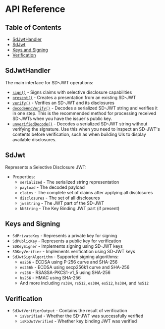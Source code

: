 # API Reference

## Table of Contents

- [SdJwtHandler](#sdjwthandler)
- [SdJwt](#sdjwt)
- [Keys and Signing](#keys-and-signing)
- [Verification](#verification)

## SdJwtHandler

The main interface for SD-JWT operations:

- [`sign()`](https://pub.dev/documentation/sdjwt/latest/sdjwt/SdJwtHandler/sign.html) - Signs claims with selective disclosure capabilities
- [`present()`](https://pub.dev/documentation/sdjwt/latest/sdjwt/SdJwtHandler/present.html) - Creates a presentation from an existing SD-JWT
- [`verify()`](https://pub.dev/documentation/sdjwt/latest/sdjwt/SdJwtHandler/verify.html) - Verifies an SD-JWT and its disclosures
- [`decodeAndVerify()`](https://pub.dev/documentation/sdjwt/latest/sdjwt/SdJwtHandler/decodeAndVerify.html) - Decodes a serialized SD-JWT string and verifies it in one step. This is the recommended method for processing received SD-JWTs when you have the issuer's public key.
- [`unverifiedDecode()`](https://pub.dev/documentation/sdjwt/latest/sdjwt/SdJwtHandler/unverifiedDecode.html) - Decodes a serialized SD-JWT string without verifying the signature. Use this when you need to inspect an SD-JWT's contents before verification, such as when building UIs to display available disclosures.

## SdJwt

Represents a Selective Disclosure JWT:

- Properties:
  - `serialized` - The serialized string representation
  - `payload` - The decoded payload
  - `claims` - The complete set of claims after applying all disclosures
  - `disclosures` - The set of all disclosures
  - `jwsString` - The JWT part of the SD-JWT
  - `kbString` - The Key Binding JWT part (if present)

## Keys and Signing

- `SdPrivateKey` - Represents a private key for signing
- `SdPublicKey` - Represents a public key for verification
- `SDKeySigner` - Implements signing using SD-JWT keys
- `SDKeyVerifier` - Implements verification using SD-JWT keys
- `SdJwtSignAlgorithm` - Supported signing algorithms:
  - `es256` - ECDSA using P-256 curve and SHA-256
  - `es256k` - ECDSA using secp256k1 curve and SHA-256
  - `rs256` - RSASSA-PKCS1-v1_5 using SHA-256
  - `hs256` - HMAC using SHA-256
  - And more including `rs384`, `rs512`, `es384`, `es512`, `hs384`, and `hs512`

## Verification

- `SdJwtVerifierOutput` - Contains the result of verification
  - `isVerified` - Whether the SD-JWT was successfully verified
  - `isKbJwtVerified` - Whether key binding JWT was verified